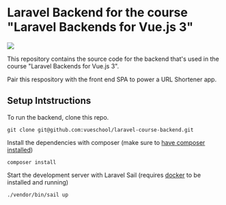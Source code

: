# Laravel Backend for the course "Laravel Backends for Vue.js 3"

[![](https://vueschool.io/media/1b4b17d7dfaf4a708fbd160ba767b6d8/laravel-backends-for-vue-js-3-not-transparent.jpg)](https://vueschool.io/courses/laravel-backends-for-vue-js-3)

This repository contains the source code for the backend that's used in the course "Laravel Backends for Vue.js 3".

Pair this respository with the front end SPA to power a URL Shortener app.

## Setup Intstructions

To run the backend, clone this repo.

```
git clone git@github.com:vueschool/laravel-course-backend.git
```

Install the dependencies with composer (make sure to [have composer installed](https://getcomposer.org/))

```
composer install
```

Start the development server with Laravel Sail (requires [docker](https://www.docker.com/) to be installed and running)

```
./vendor/bin/sail up
```
